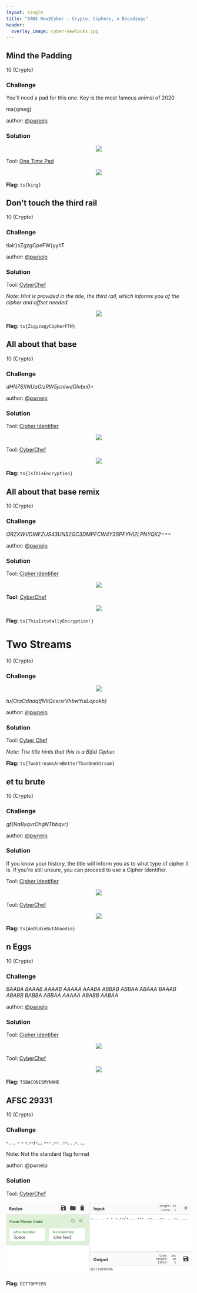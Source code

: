 ```yaml
---
layout: single
title: "SANS New2Cyber - Crypto, Ciphers, n Encodings"
header:
  overlay_image: cyber-newlocks.jpg
---
```


## Mind the Padding
10 (Crypto)

### Challenge

You'll need a pad for this one. Key is the most famous animal of 2020

ma{qmeg}

author: [@pwneip](https://twitter.com/pwnEIP)

### Solution

<p align="center"><img src="/images/pad1.png"></p>

Tool: [One Time Pad](http://rumkin.com/tools/cipher/otp.php)

<p align="center"><img src="/images/pad2.png"></p>

__Flag:__ ```ts{king}```

## Don't touch the third rail
10 (Crypto)

### Challenge

tiair}sZgzgCpeFW{yyhT

author: [@pwneip](https://twitter.com/pwnEIP)

### Solution

Tool: [CyberChef](https://gchq.github.io/CyberChef/#recipe=Rail_Fence_Cipher_Decode(3,0))

_Note: Hint is provided in the title, the third rail, which informs you of the cipher and offset needed._

<p align="center"><img src="/images/rail.png"></p>

__Flag:__ ```ts{ZigyzagyCipherFTW}```

## All about that base
10 (Crypto)

### Challenge

*dHN7SXNUaGlzRW5jcnlwdGlvbn0=*

author: [@pwneip](https://twitter.com/pwnEIP)

### Solution

Tool: [Cipher Identifier](https://www.dcode.fr/cipher-identifier)

<p align="center"><img src="/images/base1.png"></p>

Tool: [CyberChef](https://gchq.github.io/CyberChef/#recipe=From_Base64('A-Za-z0-9%2B/%3D',true))

<p align="center"><img src="/images/base2.png"></p>

__Flag:__ ```ts{IsThisEncryption}```

## All about that base remix
10 (Crypto)

### Challenge

*ORZXWVDINFZUS43UN52GC3DMPFCW4Y3SPFYHI2LPNYQX2===*

author: [@pwneip](https://twitter.com/pwnEIP)

### Solution

Tool: [Cipher Identifier](https://www.dcode.fr/cipher-identifier)

<p align="center"><img src="/images/baseremix1.png"></p>

**Tool**: [CyberChef](https://gchq.github.io/CyberChef/#recipe=From_Base32('A-Z2-7%3D',true))

<p align="center"><img src="/images/baseremix2.png"></p>

__Flag:__ ```ts{ThisIstotallyEncryption!}```

# Two Streams
10 (Crypto)

### Challenge

<p align="center"><img src="/images/streams.png"></p>

*tu{OtaOdadqtfNltQcsrsrVhbwYuiLopokb}*

author: [@pwneip](https://twitter.com/pwnEIP)

### Solution

Tool: [Cyber Chef](https://gchq.github.io/CyberChef/)

_Note: The title hints that this is a Bifid Cipher._

__Flag:__ ```ts{TwoStreamsAreBetterThanOneStream}```

## et tu brute
10 (Crypto)

### Challenge

*gf{NaByqvrOhgNTbbqvr}*

author: [@pwneip](https://twitter.com/pwnEIP)

### Solution

If you know your history, the title will inform you as to what type of cipher it is. If you're still unsure, you can proceed to use a Cipher Identifier.

Tool: [Cipher Identifier](https://www.dcode.fr/cipher-identifier)

<p align="center"><img src="/images/brutus1.png"></p>

Tool: [CyberChef](https://gchq.github.io/CyberChef/#recipe=ROT13(true,true,false,13))

<p align="center"><img src="/images/brutus2.png"></p>

__Flag:__ ```ts{AnOldieButAGoodie}```

## n Eggs
10 (Crypto)

### Challenge

*BAABA BAAAB AAAAB AAAAA AAABA ABBAB ABBAA ABAAA BAAAB ABABB BABBA ABBAA AAAAA ABABB AABAA*

author: [@pwneip](https://twitter.com/pwnEIP)

### Solution

Tool: [Cipher Identifier](https://www.dcode.fr/cipher-identifier)

<p align="center"><img src="/images/eggs1.png"></p>

Tool: [CyberChef](https://gchq.github.io/CyberChef/#recipe=Bacon_Cipher_Decode('Standard%20(I%3DJ%20and%20U%3DV)','0/1',false))

<p align="center"><img src="/images/eggs2.png"></p>

__Flag:__ ```TSBACONISMYNAME```

## AFSC 29331
10 (Crypto)

### Challenge

-.. .. - - -.--/-... --- .--. .--. . .-. ...

Note: Not the standard flag format

author: @pwneip

### Solution

Tool: [CyberChef](https://cyberchef.org/#recipe=From_Morse_Code('Space','Line%20feed'))

<p align="center"><img src="/images/afsc.png"></p>

__Flag:__ ```DITTOPPERS```